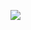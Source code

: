 [![](https://mermaid.ink/img/pako:eNpNkcFuwjAMhl_FymWbROm2Yw9Ikzhs0tCQYLdIKCQujWjtLnEHE-Ldl5YOdkpi-__z2T4pyw5VoSJ-dUgW597sgmk0EQtCjaUAl7ANfIgYCnipa5AqJXjnLZQchtfrevEOPgIe0XaCDpiG-Cgbzfgbw83pTcAxRroTOBgvV6-U7OuEIWBsmZwmTaMqm12yRfpxvYTlx2oNlUgbizyP0jmPcWrjtMI6etr7aelzPJqmrdG0bU542PQgm9gaTRenLJtdiT5bZ3r4vpusHwtsuwTnpeJ0BnQ-oBW49zdyyw1GKAM3_9gn4OUPPg56MPD8-PTQd6JJTVSDoTHepbGfNAFolcQNalWkqzNhr5Wmc6oznfDqh6wqJHQ4Ud1AOK5IFaWpY4omMOGwuOxxWOf5F-Kbp-o?type=png)](https://mermaid-js.github.io/mermaid-live-editor/edit#pako:eNpNkcFuwjAMhl_FymWbROm2Yw9Ikzhs0tCQYLdIKCQujWjtLnEHE-Ldl5YOdkpi-__z2T4pyw5VoSJ-dUgW597sgmk0EQtCjaUAl7ANfIgYCnipa5AqJXjnLZQchtfrevEOPgIe0XaCDpiG-Cgbzfgbw83pTcAxRroTOBgvV6-U7OuEIWBsmZwmTaMqm12yRfpxvYTlx2oNlUgbizyP0jmPcWrjtMI6etr7aelzPJqmrdG0bU542PQgm9gaTRenLJtdiT5bZ3r4vpusHwtsuwTnpeJ0BnQ-oBW49zdyyw1GKAM3_9gn4OUPPg56MPD8-PTQd6JJTVSDoTHepbGfNAFolcQNalWkqzNhr5Wmc6oznfDqh6wqJHQ4Ud1AOK5IFaWpY4omMOGwuOxxWOf5F-Kbp-o)